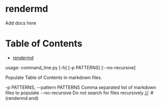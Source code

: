# rendermd

Add docs here

<!--start:toc-->
Table of Contents
=================
- [rendermd](#rendermd)
<!--end-->

[//]: # (rendermd.shell.start`python -m rendermd.command_line --help`)
<!--start:shell"python -m rendermd.command_line \-\-help"-->
usage: command_line.py [-h] [-p PATTERNS] [--no-recursive]

Populate Table of Contents in markdown files.

  -p PATTERNS, --pattern PATTERNS
                        Comma separated list of markdown files to populate
  --no-recursive        Do not search for files recursively
[//]: # (rendermd.end)
<!--end-->
